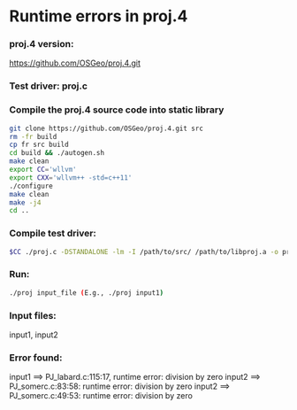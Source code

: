 # Runtime errors in proj.4 

### proj.4 version: 
https://github.com/OSGeo/proj.4.git

### Test driver: proj.c

### Compile the proj.4 source code into static library 
```bash
git clone https://github.com/OSGeo/proj.4.git src
rm -fr build
cp fr src build
cd build && ./autogen.sh
make clean
export CC='wllvm'
export CXX='wllvm++ -std=c++11'
./configure
make clean
make -j4
cd ..
```

### Compile test driver: 
```bash
$CC ./proj.c -DSTANDALONE -lm -I /path/to/src/ /path/to/libproj.a -o proj
```
### Run: 
```bash
./proj input_file (E.g., ./proj input1)
```

### Input files:
input1, input2

### Error found: 
input1 ==> PJ_labard.c:115:17, runtime error: division by zero
input2 ==> PJ_somerc.c:83:58: runtime error: division by zero
input2 ==> PJ_somerc.c:49:53: runtime error: division by zero

